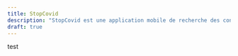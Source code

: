 ```yaml
---
title: StopCovid
description: "StopCovid est une application mobile de recherche des contacts déployée en France dans le cadre de la pandémie de Covid-19 et destinée à avertir d'une éventuelle transmission avec une personne infectée."
draft: true
---
```


test
